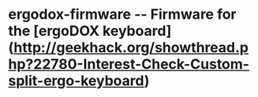 # ergodox-firmware -- Firmware for the [ergoDOX keyboard] (http://geekhack.org/showthread.php?22780-Interest-Check-Custom-split-ergo-keyboard)

